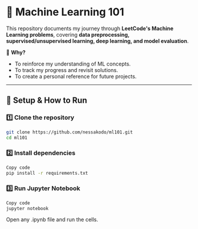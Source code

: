 # 🚀 Machine Learning 101 

This repository documents my journey through **LeetCode's Machine Learning problems**, covering **data preprocessing, supervised/unsupervised learning, deep learning, and model evaluation**.

📖 **Why?**  
- To reinforce my understanding of ML concepts.  
- To track my progress and revisit solutions.  
- To create a personal reference for future projects.  

---

## 🔧 **Setup & How to Run**

### 1️⃣ **Clone the repository**
```bash
git clone https://github.com/nessakodo/ml101.git
cd ml101
```
### 2️⃣ Install dependencies
```bash
Copy code
pip install -r requirements.txt
```
### 3️⃣ Run Jupyter Notebook
```bash
Copy code
jupyter notebook
```
Open any .ipynb file and run the cells.

